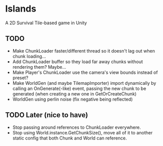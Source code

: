# Islands
A 2D Survival Tile-based game in Unity

## TODO
- Make ChunkLoader faster/different thread so it doesn't lag out when chunk loading...
- Add ChunkLoader buffer so they load far away chunks without rendering them? Maybe...
- Make Player's ChunkLoader use the camera's view bounds instead of preset? 
- Make WorldGen (and maybe TilemapImporter) import dynamically by calling an OnGenerate(-like) event, passing the new chunk to be generated (when creating a new one in GetOrCreateChunk)
- WorldGen using perlin noise (fix negative being reflected)

## TODO Later (nice to have)
- Stop passing around references to ChunkLoader everywhere.
- Stop using World.instance.GetChunkSize(), move all of it to another static config that both Chunk and World can reference.
